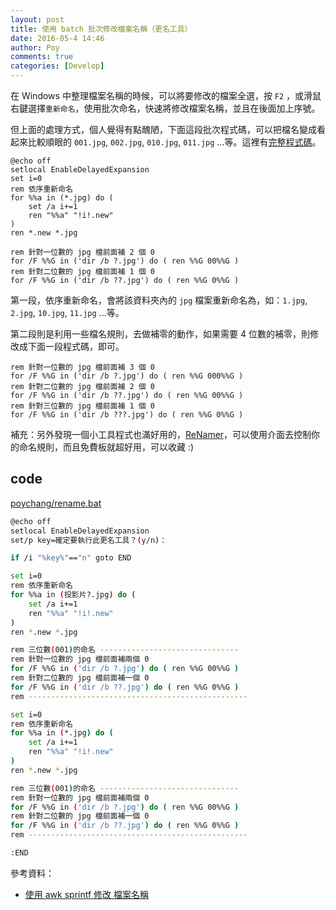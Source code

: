 ```yaml
---
layout: post
title: 使用 batch 批次修改檔案名稱（更名工具）
date: 2016-05-4 14:46
author: Poy
comments: true
categories: [Develop]
---
```

在 Windows 中整理檔案名稱的時候，可以將要修改的檔案全選，按 `F2` ，或滑鼠右鍵選擇`重新命名`，使用批次命名，快速將修改檔案名稱，並且在後面加上序號。

但上面的處理方式，個人覺得有點醜陋，下面這段批次程式碼，可以把檔名變成看起來比較順眼的 `001.jpg`, `002.jpg`, `010.jpg`, `011.jpg` ...等。這裡有[完整程式碼](code)。

```batch
@echo off
setlocal EnableDelayedExpansion
set i=0
rem 依序重新命名
for %%a in (*.jpg) do (
    set /a i+=1
    ren "%%a" "!i!.new"
)
ren *.new *.jpg

rem 針對一位數的 jpg 檔前面補 2 個 0
for /F %%G in ('dir /b ?.jpg') do ( ren %%G 00%%G )
rem 針對二位數的 jpg 檔前面補 1 個 0
for /F %%G in ('dir /b ??.jpg') do ( ren %%G 0%%G )
```

第一段，依序重新命名，會將該資料夾內的 `jpg` 檔案重新命名為，如：`1.jpg`, `2.jpg`, `10.jpg`, `11.jpg` ...等。

第二段則是利用一些檔名規則，去做補零的動作，如果需要 4 位數的補零，則修改成下面一段程式碼，即可。

```batch
rem 針對一位數的 jpg 檔前面補 3 個 0
for /F %%G in ('dir /b ?.jpg') do ( ren %%G 000%%G )
rem 針對二位數的 jpg 檔前面補 2 個 0
for /F %%G in ('dir /b ??.jpg') do ( ren %%G 00%%G )
rem 針對三位數的 jpg 檔前面補 1 個 0
for /F %%G in ('dir /b ???.jpg') do ( ren %%G 0%%G )
```

補充：另外發現一個小工具程式也滿好用的，[ReNamer](http://www.den4b.com/?x=products&product=renamer)，可以使用介面去控制你的命名規則，而且免費板就超好用，可以收藏 :)

## code

[poychang/rename.bat](https://gist.github.com/poychang/aacfd0742e2ac0b351154a29f85b629c)

```bash
@echo off
setlocal EnableDelayedExpansion
set/p key=確定要執行此更名工具？(y/n)：

if /i "%key%"=="n" goto END

set i=0
rem 依序重新命名
for %%a in (投影片?.jpg) do (
    set /a i+=1
    ren "%%a" "!i!.new"
)
ren *.new *.jpg

rem 三位數(001)的命名 -------------------------------
rem 針對一位數的 jpg 檔前面補兩個 0
for /F %%G in ('dir /b ?.jpg') do ( ren %%G 00%%G )
rem 針對二位數的 jpg 檔前面補一個 0
for /F %%G in ('dir /b ??.jpg') do ( ren %%G 0%%G )
rem -------------------------------------------------

set i=0
rem 依序重新命名
for %%a in (*.jpg) do (
    set /a i+=1
    ren "%%a" "!i!.new"
)
ren *.new *.jpg

rem 三位數(001)的命名 -------------------------------
rem 針對一位數的 jpg 檔前面補兩個 0
for /F %%G in ('dir /b ?.jpg') do ( ren %%G 00%%G )
rem 針對二位數的 jpg 檔前面補一個 0
for /F %%G in ('dir /b ??.jpg') do ( ren %%G 0%%G )
rem -------------------------------------------------

:END
```

參考資料：

* [使用 awk sprintf 修改 檔案名稱](http://blog.longwin.com.tw/2009/04/awk-sprintf-mv-rename-filename-2009/)


